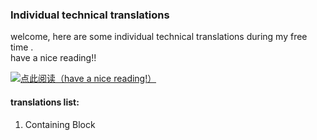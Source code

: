 ### Individual technical translations

welcome, here are some individual technical translations during my free time .   
have a nice reading!!

[![点此阅读（have a nice reading!）](https://github.com/BrotherBeard/blog/blob/master/read.png)](https://github.com/BrotherBeard/Technical-Translations/issues)
#### translations list:

1. Containing Block 

